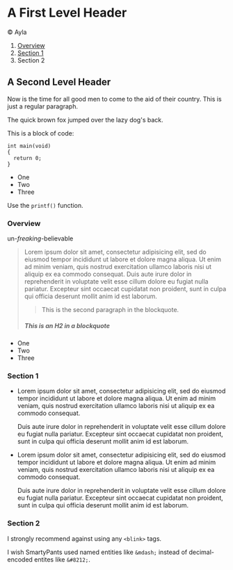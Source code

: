 A First Level Header
====================

&copy; Ayla

1. [Overview](#overview)
2. [Section 1](#section1)
3. Section 2

A Second Level Header
---------------------

Now is the time for all good men to come to
the aid of their country. This is just a
regular paragraph.

The quick brown fox jumped over the lazy
dog's back.

This is a block of code:

    int main(void)
    {
      return 0;
    }

* One
* Two
* Three

Use the `printf()` function.

<h3 id="overview"> Overview </h3>

un-*freaking*-believable

> Lorem ipsum dolor sit amet, consectetur adipisicing elit, sed do eiusmod tempor incididunt ut labore et dolore magna aliqua. Ut enim ad minim veniam, quis nostrud exercitation ullamco laboris nisi ut aliquip ex ea commodo consequat. Duis aute irure dolor in reprehenderit in voluptate velit esse cillum dolore eu fugiat nulla pariatur. Excepteur sint occaecat cupidatat non proident, sunt in culpa qui officia deserunt mollit anim id est laborum.
>
> > This is the second paragraph in the blockquote.
>
> ##### This is an H2 in a blockquote

* One
* Two
* Three

<h3 id="section1"> Section 1 </h3>

* Lorem ipsum dolor sit amet, consectetur adipisicing elit, sed do eiusmod tempor incididunt ut labore et dolore magna aliqua. Ut enim ad minim veniam, quis nostrud exercitation ullamco laboris nisi ut aliquip ex ea commodo consequat.

  Duis aute irure dolor in reprehenderit in voluptate velit esse cillum dolore eu fugiat nulla pariatur. Excepteur sint occaecat cupidatat non proident, sunt in culpa qui officia deserunt mollit anim id est laborum.

* Lorem ipsum dolor sit amet, consectetur adipisicing elit, sed do eiusmod tempor incididunt ut labore et dolore magna aliqua. Ut enim ad minim veniam, quis nostrud exercitation ullamco laboris nisi ut aliquip ex ea commodo consequat.

  Duis aute irure dolor in reprehenderit in voluptate velit esse cillum dolore eu fugiat nulla pariatur. Excepteur sint occaecat cupidatat non proident, sunt in culpa qui officia deserunt mollit anim id est laborum.

### Section 2

I strongly recommend against using any `<blink>` tags.

I wish SmartyPants used named entities like `&mdash;`
instead of decimal-encoded entites like `&#8212;`.
